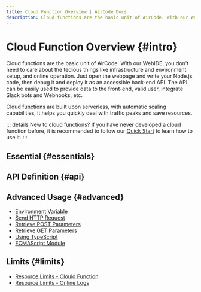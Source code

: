```yaml
---
title: Cloud Function Overview | AirCode Docs
description: Cloud functions are the basic unit of AirCode. With our WebIDE, you don't need to care about the tedious things like infrastructure and environment setup, and online operation.
---
```


# Cloud Function Overview {#intro}

Cloud functions are the basic unit of AirCode. With our WebIDE, you don't need to care about the tedious things like infrastructure and environment setup, and online operation.
Just open the webpage and write your Node.js code, then debug it and deploy it as an accessible back-end API. The API can be easily used to provide data to the front-end, valid user, integrate Slack bots and Webhooks, etc.

Cloud functions are built upon serverless, with automatic scaling capabilities, it helps you quickly deal with traffic peaks and save resources.

::: details New to cloud functions?
If you have never developed a cloud function before, it is recommended to follow our [Quick Start](/getting-started/) to learn how to use it.
:::

## Essential {#essentials}

<ListBoxContainer>
<ListBox
  link="/guide/functions/development"
  title="Develop Online"
  description="Use WebIDE to develop cloud functions. Learn the function's parameters, returned value, error handling and timezone, etc."
/>
<ListBox
  link="/guide/functions/debug"
  title="Debug Online"
  description="Learn how to debug your code online, pass params and view the results, and how to use online requests to make debugging easier."
/>
<ListBox
  link="/guide/functions/deployment"
  title="Deployment"
  description="Deploy functions online, generate accessible URL addresses, and learn how to view and manage versions."
/>
<ListBox
  link="/guide/functions/require"
  title="Load Other Functions"
  description="In the same application, use require to load other cloud functions and implement function calls between them.."
/>
<ListBox
  link="/guide/functions/invoke"
  title="Invoke Functions"
  description="Invoke functions via SDK or HTTP, including a description of timeout and CORS policies."
/>
<ListBox
  link="/guide/functions/logs"
  title="Online Logs"
  description="Get real-time logs when the function is running, and filter log by time, keywords, and others to facilitate troubleshooting."
/>
<ListBox
  link="/guide/functions/npm"
  title="Using NPM"
  description="Learn how to use NPM to find, install, and manage your app's dependencies."
/>
<ListBox
  link="/guide/functions/scheduled-tasks"
  title="Scheduled Tasks"
  description="There is no need to write Cronjob expressions, as configuring scheduled tasks is as easy as scheduling events on a calendar."
/>
</ListBoxContainer>

## API Definition {#api}

<ListBoxContainer>
<ListBox
  link="/reference/server/functions-runtime"
  title="Function Runtime"
  description="Instructions on function's Node.js version, timeout, environment variables, auto-scaling, cold start, etc."
/>
<ListBox
  link="/reference/server/functions-api"
  title="Function API"
  description="Definitions of cloud function templates, params and context."
/>
</ListBoxContainer>

## Advanced Usage {#advanced}

- [Environment Variable](/guide/functions/env)
- [Send HTTP Request](/guide/functions/http-request)
- [Retrieve POST Parameters](/guide/functions/post-params)
- [Retrieve GET Parameters](/guide/functions/get-params)
- [Using TypeScript](/guide/functions/typescript)
- [ECMAScript Module](/guide/functions/esm)

## Limits {#limits}

- [Resource Limits - Clould Function](/about/limits#functions)
- [Resource Limits - Online Logs](/about/limits#logs)
